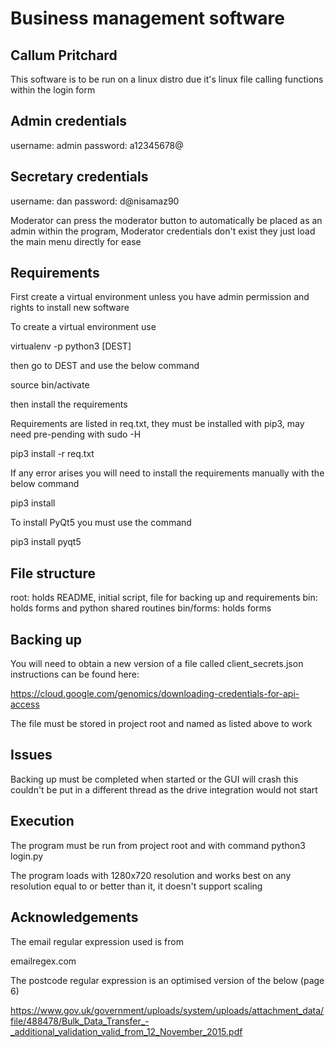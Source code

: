 # Business management software
## Callum Pritchard

This software is to be run on a linux distro
due it's linux file calling functions within
the login form

## Admin credentials

username: admin
password: a12345678@

## Secretary credentials

username: dan
password: d@nisamaz90

Moderator can press the moderator button to automatically
be placed as an admin within the program, Moderator credentials
don't exist they just load the main menu directly for ease

## Requirements
First create a virtual environment unless
you have admin permission and rights
to install new software

To create a virtual environment use

virtualenv -p python3 [DEST]

then go to DEST and use the below command

source bin/activate

then install the requirements

Requirements are listed in req.txt,
they must be installed with pip3,
may need pre-pending with sudo -H

pip3 install -r req.txt

If any error arises you will need to install the
requirements manually with the below command

pip3 install <name-of-package>

To install PyQt5 you must use the command

pip3 install pyqt5

## File structure

root: holds README, initial script, file for backing up and requirements
bin: holds forms and python shared routines
bin/forms: holds forms

## Backing up

You will need to obtain a new version of a file called client_secrets.json
instructions can be found here:

https://cloud.google.com/genomics/downloading-credentials-for-api-access

The file must be stored in project root and named as listed above to work

## Issues

Backing up must be completed when started or the GUI will crash
this couldn't be put in a different thread as the drive integration
would not start

## Execution

The program must be run from project root and with command
python3 login.py

The program loads with 1280x720 resolution and works best on any
resolution equal to or better than it, it doesn't support scaling

## Acknowledgements

The email regular expression used is from

emailregex.com

The postcode regular expression is an optimised version of the below (page 6)

https://www.gov.uk/government/uploads/system/uploads/attachment_data/file/488478/Bulk_Data_Transfer_-_additional_validation_valid_from_12_November_2015.pdf
